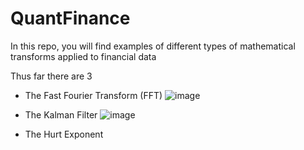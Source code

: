 # QuantFinance
In this repo, you will find examples of different types of mathematical transforms applied to financial data

Thus far there are 3
- The Fast Fourier Transform (FFT)
![image](https://user-images.githubusercontent.com/42925677/134178483-65d55311-6f15-4a2b-bdc0-58efc0812546.png)

- The Kalman Filter
![image](https://user-images.githubusercontent.com/42925677/134178922-22215570-f781-4a23-8e4b-9707255447da.png)

- The Hurt Exponent
